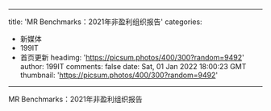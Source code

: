 
---
title: 'MR Benchmarks：2021年非盈利组织报告'
categories: 
 - 新媒体
 - 199IT
 - 首页更新
headimg: 'https://picsum.photos/400/300?random=9492'
author: 199IT
comments: false
date: Sat, 01 Jan 2022 18:00:23 GMT
thumbnail: 'https://picsum.photos/400/300?random=9492'
---

<div>   
MR Benchmarks：2021年非盈利组织报告  
</div>
            